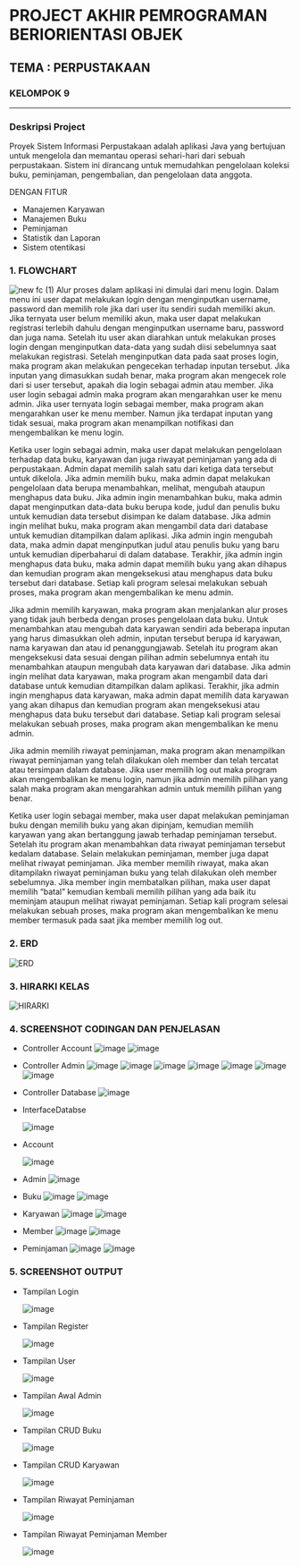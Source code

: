 # PROJECT AKHIR PEMROGRAMAN BERIORIENTASI OBJEK 
## TEMA : PERPUSTAKAAN
### KELOMPOK 9
------
### Deskripsi Project

Proyek Sistem Informasi Perpustakaan adalah aplikasi Java yang bertujuan untuk mengelola dan memantau operasi sehari-hari dari sebuah perpustakaan. Sistem ini dirancang untuk memudahkan pengelolaan koleksi buku, peminjaman, pengembalian, dan pengelolaan data anggota.

DENGAN FITUR

- Manajemen Karyawan
- Manajemen Buku
- Peminjaman
- Statistik dan Laporan
- Sistem otentikasi

### 1. FLOWCHART
![new fc (1)](https://github.com/Novandra7/PA-PBO/assets/122107967/48395052-fea1-4846-855e-43e160f7f43d)
Alur proses dalam aplikasi ini dimulai dari menu login. Dalam menu ini user dapat melakukan login dengan menginputkan username, password dan memilih role jika dari user itu sendiri sudah memiliki akun. Jika ternyata user belum memiliki akun, maka user dapat melakukan registrasi terlebih dahulu dengan menginputkan username baru, password dan juga nama. Setelah itu user akan diarahkan untuk melakukan proses login dengan menginputkan data-data yang sudah diisi sebelumnya saat melakukan registrasi. Setelah menginputkan data pada saat proses login, maka program akan melakukan pengecekan terhadap inputan tersebut. Jika inputan yang dimasukkan sudah benar, maka program akan mengecek role dari si user tersebut, apakah dia login sebagai admin atau member. Jika user login sebagai admin maka program akan mengarahkan user ke menu admin. Jika user ternyata login sebagai member, maka program akan mengarahkan user ke menu member. Namun jika terdapat inputan yang tidak sesuai, maka program akan menampilkan notifikasi dan mengembalikan ke menu login.

Ketika user login sebagai admin, maka user dapat melakukan pengelolaan terhadap data buku, karyawan dan juga riwayat peminjaman yang ada di perpustakaan. Admin dapat memilih salah satu dari ketiga data tersebut untuk dikelola. Jika admin memilih buku, maka admin dapat melakukan pengelolaan data berupa menambahkan, melihat, mengubah ataupun menghapus data buku. Jika admin ingin menambahkan buku, maka admin dapat menginputkan data-data buku berupa kode, judul dan penulis buku untuk kemudian data tersebut disimpan ke dalam database. Jika admin ingin melihat buku, maka program akan mengambil data dari database untuk kemudian ditampilkan dalam aplikasi. Jika admin ingin mengubah data, maka admin dapat menginputkan judul atau penulis buku yang baru untuk kemudian diperbaharui di dalam database. Terakhir, jika admin ingin menghapus data buku, maka admin dapat memilih buku yang akan dihapus dan kemudian program akan mengeksekusi atau menghapus data buku tersebut dari database. Setiap kali program selesai melakukan sebuah proses, maka program akan mengembalikan ke menu admin.

Jika admin memilih karyawan, maka program akan menjalankan alur proses yang tidak jauh berbeda dengan proses pengelolaan data buku. Untuk menambahkan atau mengubah data karyawan sendiri ada beberapa inputan yang harus dimasukkan oleh admin, inputan tersebut berupa id karyawan, nama karyawan dan atau  id penanggungjawab. Setelah itu program akan mengeksekusi data sesuai dengan pilihan admin sebelumnya entah itu menambahkan ataupun mengubah data karyawan dari database. Jika admin ingin melihat data karyawan, maka program akan mengambil data dari database untuk kemudian ditampilkan dalam aplikasi. Terakhir, jika admin ingin menghapus data karyawan, maka admin dapat memilih data karyawan yang akan dihapus dan kemudian program akan mengeksekusi atau menghapus data buku tersebut dari database. Setiap kali program selesai melakukan sebuah proses, maka program akan mengembalikan ke menu admin.

Jika admin memilih riwayat peminjaman, maka program akan menampilkan riwayat peminjaman yang telah dilakukan oleh member dan telah tercatat atau tersimpan dalam database. Jika user memilih log out maka program akan mengembalikan ke menu login, namun jika admin memilih pilihan yang salah maka program akan mengarahkan admin untuk memilih pilihan yang benar.

Ketika user login sebagai member, maka user dapat melakukan peminjaman buku dengan memilih buku yang akan dipinjam, kemudian memilih karyawan yang akan bertanggung jawab terhadap peminjaman tersebut. Setelah itu program akan menambahkan data riwayat peminjaman tersebut kedalam database. Selain melakukan peminjaman, member juga dapat melihat riwayat peminjaman. Jika member memilih riwayat, maka akan ditampilakn riwayat peminjaman buku yang telah dilakukan oleh member sebelumnya. Jika member ingin membatalkan pilihan, maka user dapat memilih “batal” kemudian kembali memilih pilihan yang ada baik itu meminjam ataupun melihat riwayat peminjaman. Setiap kali program selesai melakukan sebuah proses, maka program akan mengembalikan ke menu member termasuk pada saat jika member memilih log out.

### 2. ERD
![ERD](https://github.com/Novandra7/PA-PBO/assets/122107967/e923e393-e732-4c3c-bbc9-caa1ab41d6fe)

### 3. HIRARKI KELAS
![HIRARKI](https://github.com/Novandra7/PA-PBO/assets/122107967/d7972031-e809-4621-86c4-8db6c4f7672f)

### 4. SCREENSHOT CODINGAN DAN PENJELASAN
- Controller Account
  ![image](https://github.com/Novandra7/PA-PBO/assets/122107967/39afadb2-eab6-466c-a86d-c53bd4e45799)
  ![image](https://github.com/Novandra7/PA-PBO/assets/122107967/f9a85bb0-266a-4da3-82be-341d2f7f6908)
  
- Controller Admin
  ![image](https://github.com/Novandra7/PA-PBO/assets/122107967/09120f55-76c3-42f8-9101-c2d591e38a38)
  ![image](https://github.com/Novandra7/PA-PBO/assets/122107967/d816f374-ee6a-4ba5-b011-914ad2426eb5)
  ![image](https://github.com/Novandra7/PA-PBO/assets/122107967/32dafe47-7418-4ead-8a48-19d38b31bc7e)
  ![image](https://github.com/Novandra7/PA-PBO/assets/122107967/749695bc-e577-4656-b768-23d7be3a65d0)
  ![image](https://github.com/Novandra7/PA-PBO/assets/122107967/4dc8226f-26ef-4eb9-a009-a5084bf5a84b)
  ![image](https://github.com/Novandra7/PA-PBO/assets/122107967/2a61afe4-7a02-4064-8f41-c49c2ba3e274)
  ![image](https://github.com/Novandra7/PA-PBO/assets/122107967/f061dc30-df55-4fa9-80a6-f5fdbc20baee)

- Controller Database
  ![image](https://github.com/Novandra7/PA-PBO/assets/122107967/62954f79-7e54-4580-a748-4a7cf8ce361f)

- InterfaceDatabse
  
  ![image](https://github.com/Novandra7/PA-PBO/assets/122107967/91e49e0f-5a54-40a9-a9a9-8a28a94f22ea)

- Account
  
  ![image](https://github.com/Novandra7/PA-PBO/assets/122107967/6522ac61-af8b-4f6f-9a45-b4d2b3b0efc3)

- Admin
  ![image](https://github.com/Novandra7/PA-PBO/assets/122107967/309606d0-7cb7-4651-96ce-17bb3bba6240)

- Buku
  ![image](https://github.com/Novandra7/PA-PBO/assets/122107967/7f5dffb5-6f6b-4c71-b582-38335e3a5280)
  ![image](https://github.com/Novandra7/PA-PBO/assets/122107967/18d5ffba-fad8-4c7b-9de9-ab6702fdad5f)

- Karyawan
  ![image](https://github.com/Novandra7/PA-PBO/assets/122107967/9a4e02d0-c6e2-477b-ab1f-4e09cb48ad02)
  ![image](https://github.com/Novandra7/PA-PBO/assets/122107967/633e3ae4-5364-49d8-835d-7a8b85a920c3)

- Member
  ![image](https://github.com/Novandra7/PA-PBO/assets/122107967/5d2d353a-1bac-4a63-b094-de86e9648030)
  ![image](https://github.com/Novandra7/PA-PBO/assets/122107967/99dc0a02-363f-4d8e-9027-16e57dc64871)

- Peminjaman
  ![image](https://github.com/Novandra7/PA-PBO/assets/122107967/b0265e1d-a0b3-4e95-bfce-9065da13374d)
  ![image](https://github.com/Novandra7/PA-PBO/assets/122107967/7ae855fa-a655-4155-9961-0cd83ccbc3f8)

### 5. SCREENSHOT OUTPUT
- Tampilan Login
  
  ![image](https://github.com/Novandra7/PA-PBO/assets/122107967/b380bc03-6c76-4b67-8368-279d443d75f4)

- Tampilan Register
  
  ![image](https://github.com/Novandra7/PA-PBO/assets/122107967/aff20f6d-349e-48ae-9dbf-de3e5264a29e)

- Tampilan User
  
  ![image](https://github.com/Novandra7/PA-PBO/assets/122107967/5ece082f-3fbc-4fd3-81d7-cbd8e2face95)

- Tampilan Awal Admin
  
  ![image](https://github.com/Novandra7/PA-PBO/assets/122107967/5d54f82e-d441-4b0b-a26c-37ac07c20101)

- Tampilan CRUD Buku
  
  ![image](https://github.com/Novandra7/PA-PBO/assets/122107967/0b76761c-dadc-476f-824c-10acf081ce2d)

- Tampilan CRUD Karyawan
  
  ![image](https://github.com/Novandra7/PA-PBO/assets/122107967/2e1bb4ec-615e-4de8-aa99-e35ed3ced0ef)

- Tampilan Riwayat Peminjaman
  
  ![image](https://github.com/Novandra7/PA-PBO/assets/122107967/4b898830-b0ba-4554-8d7f-57ab11d1b256)

- Tampilan Riwayat Peminjaman Member

  ![image](https://github.com/Novandra7/PA-PBO/assets/122107967/dfd216b7-0e9b-4ac3-a6a8-d7fc7f29db7c)

